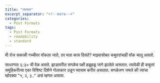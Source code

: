 ```yaml
---
title: "व्यायाम"
excerpt_separator: "<!--more-->"
categories:
  - Post Formats
tags:
  - Post Formats
  - readability
  - standard
---
```

मी रोज सकाळी गच्चीवर वॉकला जाते, तर मला काय दिसते? माझ्यासोबत कबुतरांचाही वॉक चालू असतो.

साधरणतः ६:३० ची वेळ असते. झाडावरील सगळेच पक्षी हळूहळू जागे झालेले असतात. त्यावेळी ही कबुतरं समूहिकरीत्या एका विशिष्ट दिशेने गोलाकार उडून व्यायाम करीत असतात. सगळेजण जमले की त्यांचा म्होरक्या "१, २, ३.." असं म्हणत असावा.
